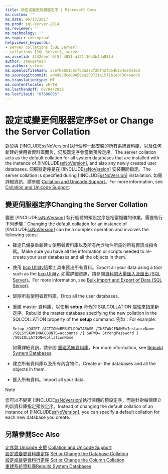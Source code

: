 ```yaml
---
title: 設定或變更伺服器定序 | Microsoft Docs
ms.custom: ''
ms.date: 06/13/2017
ms.prod: sql-server-2014
ms.reviewer: ''
ms.technology: ''
ms.topic: conceptual
helpviewer_keywords:
- server collations [SQL Server]
- collations [SQL Server], server
ms.assetid: 3242deef-6f5f-4051-a121-36b3b4da851d
author: stevestein
ms.author: sstein
ms.openlocfilehash: 35e7be051c8cf63a272f2bf42fb54b1c45ed4160
ms.sourcegitcommit: ad4d92dce894592a259721a1571b1d8736abacdb
ms.translationtype: MT
ms.contentlocale: zh-TW
ms.lasthandoff: 08/04/2020
ms.locfileid: "87606895"
---
```

# <a name="set-or-change-the-server-collation"></a><span data-ttu-id="a6ac5-102">設定或變更伺服器定序</span><span class="sxs-lookup"><span data-stu-id="a6ac5-102">Set or Change the Server Collation</span></span>
  <span data-ttu-id="a6ac5-103">對於與 [!INCLUDE[ssNoVersion](../../includes/ssnoversion-md.md)]執行個體一起安裝的所有系統資料庫，以及任何新建的使用者資料庫而言，伺服器定序會當做預設定序。</span><span class="sxs-lookup"><span data-stu-id="a6ac5-103">The server collation acts as the default collation for all system databases that are installed with the instance of [!INCLUDE[ssNoVersion](../../includes/ssnoversion-md.md)], and also any newly created user databases.</span></span> <span data-ttu-id="a6ac5-104">伺服器定序是在 [!INCLUDE[ssNoVersion](../../includes/ssnoversion-md.md)] 安裝期間指定。</span><span class="sxs-lookup"><span data-stu-id="a6ac5-104">The server collation is specified during [!INCLUDE[ssNoVersion](../../includes/ssnoversion-md.md)] installation.</span></span> <span data-ttu-id="a6ac5-105">如需詳細資訊，請參閱 [Collation and Unicode Support](collation-and-unicode-support.md)。</span><span class="sxs-lookup"><span data-stu-id="a6ac5-105">For more information, see [Collation and Unicode Support](collation-and-unicode-support.md).</span></span>  
  
## <a name="changing-the-server-collation"></a><span data-ttu-id="a6ac5-106">變更伺服器定序</span><span class="sxs-lookup"><span data-stu-id="a6ac5-106">Changing the Server Collation</span></span>  
 <span data-ttu-id="a6ac5-107">變更 [!INCLUDE[ssNoVersion](../../includes/ssnoversion-md.md)] 執行個體的預設定序是相當複雜的作業，需要執行下列步驟：</span><span class="sxs-lookup"><span data-stu-id="a6ac5-107">Changing the default collation for an instance of [!INCLUDE[ssNoVersion](../../includes/ssnoversion-md.md)] can be a complex operation and involves the following steps:</span></span>  
  
-   <span data-ttu-id="a6ac5-108">確定已備妥重新建立使用者資料庫以及所有內含物件所需的所有資訊或指令碼。</span><span class="sxs-lookup"><span data-stu-id="a6ac5-108">Make sure you have all the information or scripts needed to re-create your user databases and all the objects in them.</span></span>  
  
-   <span data-ttu-id="a6ac5-109">使用 [bcp Utility](../../tools/bcp-utility.md)這類工具來匯出所有資料。</span><span class="sxs-lookup"><span data-stu-id="a6ac5-109">Export all your data using a tool such as the [bcp Utility](../../tools/bcp-utility.md).</span></span> <span data-ttu-id="a6ac5-110">如需詳細資訊，請參閱[資料的大量匯入及匯出 &#40;SQL Server&#41;](../import-export/bulk-import-and-export-of-data-sql-server.md)。</span><span class="sxs-lookup"><span data-stu-id="a6ac5-110">For more information, see [Bulk Import and Export of Data &#40;SQL Server&#41;](../import-export/bulk-import-and-export-of-data-sql-server.md).</span></span>  
  
-   <span data-ttu-id="a6ac5-111">卸除所有使用者資料庫。</span><span class="sxs-lookup"><span data-stu-id="a6ac5-111">Drop all the user databases.</span></span>  
  
-   <span data-ttu-id="a6ac5-112">重建 master 資料庫，以使用 **setup** 命令的 SQLCOLLATION 屬性來指定新定序。</span><span class="sxs-lookup"><span data-stu-id="a6ac5-112">Rebuild the master database specifying the new collation in the SQLCOLLATION property of the **setup** command.</span></span> <span data-ttu-id="a6ac5-113">例如：</span><span class="sxs-lookup"><span data-stu-id="a6ac5-113">For example:</span></span>  
  
    ```  
    Setup /QUIET /ACTION=REBUILDDATABASE /INSTANCENAME=InstanceName   
    /SQLSYSADMINACCOUNTS=accounts /[ SAPWD= StrongPassword ]   
    /SQLCOLLATION=CollationName  
    ```  
  
     <span data-ttu-id="a6ac5-114">如需詳細資訊，請參閱 [重建系統資料庫](../databases/system-databases.md)。</span><span class="sxs-lookup"><span data-stu-id="a6ac5-114">For more information, see [Rebuild System Databases](../databases/system-databases.md).</span></span>  
  
-   <span data-ttu-id="a6ac5-115">建立所有資料庫以及所有內含物件。</span><span class="sxs-lookup"><span data-stu-id="a6ac5-115">Create all the databases and all the objects in them.</span></span>  
  
-   <span data-ttu-id="a6ac5-116">匯入所有資料。</span><span class="sxs-lookup"><span data-stu-id="a6ac5-116">Import all your data.</span></span>  
  
> [!NOTE]  
>  <span data-ttu-id="a6ac5-117">您可以不變更 [!INCLUDE[ssNoVersion](../../includes/ssnoversion-md.md)]執行個體的預設定序，而是針對每個建立的新資料庫指定預設定序。</span><span class="sxs-lookup"><span data-stu-id="a6ac5-117">Instead of changing the default collation of an instance of [!INCLUDE[ssNoVersion](../../includes/ssnoversion-md.md)], you can specify a default collation for each new database you create.</span></span>  
  
## <a name="see-also"></a><span data-ttu-id="a6ac5-118">另請參閱</span><span class="sxs-lookup"><span data-stu-id="a6ac5-118">See Also</span></span>  
 <span data-ttu-id="a6ac5-119">[定序與 Unicode 支援](collation-and-unicode-support.md) </span><span class="sxs-lookup"><span data-stu-id="a6ac5-119">[Collation and Unicode Support](collation-and-unicode-support.md) </span></span>  
 <span data-ttu-id="a6ac5-120">[設定或變更資料庫定序](set-or-change-the-database-collation.md) </span><span class="sxs-lookup"><span data-stu-id="a6ac5-120">[Set or Change the Database Collation](set-or-change-the-database-collation.md) </span></span>  
 <span data-ttu-id="a6ac5-121">[設定或變更資料行定序](set-or-change-the-column-collation.md) </span><span class="sxs-lookup"><span data-stu-id="a6ac5-121">[Set or Change the Column Collation](set-or-change-the-column-collation.md) </span></span>  
 [<span data-ttu-id="a6ac5-122">重建系統資料庫</span><span class="sxs-lookup"><span data-stu-id="a6ac5-122">Rebuild System Databases</span></span>](../databases/system-databases.md)  
  
  
